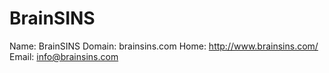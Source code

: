 
# BrainSINS

Name: BrainSINS
Domain: brainsins.com
Home: http://www.brainsins.com/
Email: info@brainsins.com
